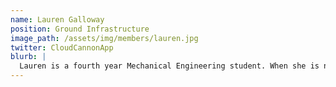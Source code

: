 ```yaml
---
name: Lauren Galloway
position: Ground Infrastructure
image_path: /assets/img/members/lauren.jpg
twitter: CloudCannonApp
blurb: |
  Lauren is a fourth year Mechanical Engineering student. When she is not studying, you will probably find her playing either Squash, Golf or Badminton.
---
```

